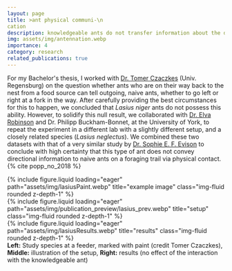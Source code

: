 ```yaml
---
layout: page
title: >ant physical communi-\n
cation
description: knowledgeable ants do not transfer information about the direction of a food source to naive, outgoing ants
img: assets/img/antennation.webp
importance: 4
category: research
related_publications: true
---
```


For my Bachelor's thesis, I worked with [Dr. Tomer Czaczkes](https://www.animal-economics.com/) (Univ. Regensburg) on the question whether ants who are on their way back to the nest from a food source can tell outgoing, naive ants, whether to go left or right at a fork in the way. After carefully providing the best circumstances for this to happen, we concluded that _Lasius niger_ ants do not possess this ability. However, to solidify this null result, we collaborated with [Dr. Elva Robinson](https://www.york.ac.uk/biology/research/ecology-evolution/elva-robinson/) and Dr. Philipp Buckham-Bonnet, at the University of York, to repeat the experiment in a different lab with a slightly different setup, and a closely related species (_Lasius neglectus_). We combined these two datasets with that of a very similar study by [Dr. Sophie E. F. Evison](https://www.nottingham.ac.uk/life-sciences/people/sophie.evison) to conclude with high certainty that this type of ant does not convey directional information to naive ants on a foraging trail via physical contact.
{% cite popp_no_2018 %}

<div class="row">
    <div class="col-sm mt-3 mt-md-0">
        {% include figure.liquid loading="eager" path="assets/img/lasiusPaint.webp" title="example image" class="img-fluid rounded z-depth-1" %}
    </div>
    <div class="col-sm mt-3 mt-md-0">
        {% include figure.liquid loading="eager" path="assets/img/publication_preview/lasius_prev.webp" title="setup" class="img-fluid rounded z-depth-1" %}
    </div>
    <div class="col-sm mt-3 mt-md-0">
        {% include figure.liquid loading="eager" path="assets/img/lasiusResults.webp" title="results" class="img-fluid rounded z-depth-1" %}
    </div>
</div>
<div class="caption">
    <strong>Left:</strong> Study species at a feeder, marked with paint (credit Tomer Czaczkes), <strong>Middle:</strong> illustration of the setup, <strong>Right:</strong> results (no effect of the interaction with the knowledgeable ant)
</div>
